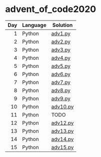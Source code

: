 # advent_of_code2020

| Day | Language | Solution |
| --: | -------- | --------- |
| 1 | Python | [adv1.py](https://github.com/Bollo7/advent_of_code2020/blob/main/adv1.py) |
| 2 | Python | [adv2.py](https://github.com/Bollo7/advent_of_code2020/blob/main/adv2.py) |
| 3 | Python | [adv3.py](https://github.com/Bollo7/advent_of_code2020/blob/main/adv3.py) |
| 4 | Python | [adv4.py](https://github.com/Bollo7/advent_of_code2020/blob/main/adv4.py) |
| 5 | Python | [adv5.py](https://github.com/Bollo7/advent_of_code2020/blob/main/adv5.py) |
| 6 | Python | [adv6.py](https://github.com/Bollo7/advent_of_code2020/blob/main/adv6.py) |
| 7 | Python | [adv7.py](https://github.com/Bollo7/advent_of_code2020/blob/main/adv7.py) |
| 8 | Python | [adv8.py](https://github.com/Bollo7/advent_of_code2020/blob/main/adv8.py) |
| 9 | Python | [adv9.py](https://github.com/Bollo7/advent_of_code2020/blob/main/adv9.py) |
| 10 | Python | [adv10.py](https://github.com/Bollo7/advent_of_code2020/blob/main/adv10.py) |
| 11 | Python | TODO |
| 12 | Python | [adv12.py](https://github.com/Bollo7/advent_of_code2020/blob/main/adv10.py) |
| 13 | Python | [adv13.py](https://github.com/Bollo7/advent_of_code2020/blob/main/adv13.py) |
| 14 | Python | [adv14.py](https://github.com/Bollo7/advent_of_code2020/blob/main/adv14.py) |
| 15 | Python | [adv15.py](https://github.com/Bollo7/advent_of_code2020/blob/main/adv15.py) |

